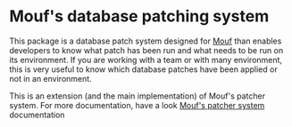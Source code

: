 Mouf's database patching system
===============================

This package is a database patch system designed for [Mouf](http://mouf-php.com) than enables developers to know what patch has been run and what needs to be run on its environment.
If you are working with a team or with many environment, this is very useful to know which database patches have been applied or not in an environment.

This is an extension (and the main implementation) of Mouf's patcher system.
For more documentation, have a look [Mouf's patcher system](http://mouf-php.com/packages/mouf/utils.patcher) documentation
